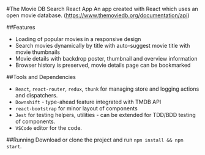 #The Movie DB Search React App
An app created with React which uses an open movie database. (https://www.themoviedb.org/documentation/api)

##Features
- Loading of popular movies in a responsive design
- Search movies dynamically by title with auto-suggest movie title with movie thumbnails
- Movie details with backdrop poster, thumbnail and overview information
- Browser history is preserved, movie details page can be bookmarked

##Tools and Dependencies
- `React`, `react-router`, `redux`, `thunk` for managing store and logging actions and dispatchers.
- `Downshift` - type-ahead feature integrated with TMDB API
- `react-bootstrap` for minor layout of components
- `Jest` for testing helpers, utilities - can be extended for TDD/BDD testing of components.
- `VSCode` editor for the code.

##Running
Download or clone the project and run ```npm install && npm start```.
